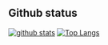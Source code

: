 ## Github status
[![github stats](https://github-readme-stats.vercel.app/api?username=mrbadri&&card_width=1100px&&include_all_commits=true&&show_icons=true&theme=transparent&&hide_border=true&&text_color=e7e7e7)](https://github.com/anuraghazra/github-readme-stats)
[![Top Langs](https://github-readme-stats.vercel.app/api/wakatime?username=mrbadri&layout=compact&show_icons=true&theme=transparent&hide_border=true&&card_width=1100px&&text_color=e7e7e7)](https://github.com/arminnacl/github-readme-stats)
